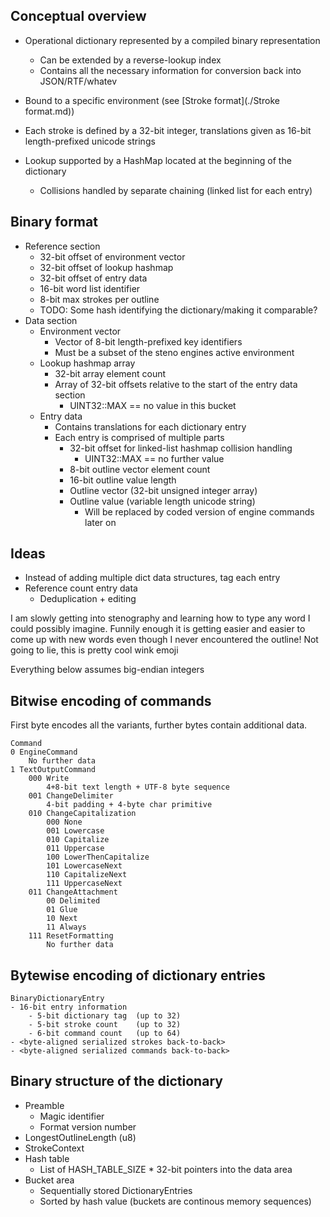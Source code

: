 ## Conceptual overview
- Operational dictionary represented by a compiled binary representation
    - Can be extended by a reverse-lookup index
    - Contains all the necessary information for conversion back into JSON/RTF/whatev

- Bound to a specific environment (see [Stroke format](./Stroke format.md))
- Each stroke is defined by a 32-bit integer, translations given as 16-bit length-prefixed unicode strings
- Lookup supported by a HashMap located at the beginning of the dictionary
    - Collisions handled by separate chaining (linked list for each entry)

## Binary format
- Reference section
    - 32-bit offset of environment vector
    - 32-bit offset of lookup hashmap
    - 32-bit offset of entry data
    - 16-bit word list identifier
    - 8-bit max strokes per outline
    - TODO: Some hash identifying the dictionary/making it comparable?
- Data section
    - Environment vector
        - Vector of 8-bit length-prefixed key identifiers
        - Must be a subset of the steno engines active environment
    - Lookup hashmap array
        - 32-bit array element count
        - Array of 32-bit offsets relative to the start of the entry data section
            - UINT32::MAX == no value in this bucket
    - Entry data
        - Contains translations for each dictionary entry
        - Each entry is comprised of multiple parts
            - 32-bit offset for linked-list hashmap collision handling
                - UINT32::MAX == no further value
            - 8-bit outline vector element count
            - 16-bit outline value length
            - Outline vector (32-bit unsigned integer array)
            - Outline value (variable length unicode string)
                - Will be replaced by coded version of engine commands later on

## Ideas
- Instead of adding multiple dict data structures, tag each entry
- Reference count entry data
    - Deduplication + editing

I am slowly getting into stenography and learning how to type any word I could possibly imagine. Funnily enough it is getting easier and easier to come up with new words even though I never encountered the outline! Not going to lie, this is pretty cool wink emoji



Everything below assumes big-endian integers

## Bitwise encoding of commands

First byte encodes all the variants, further bytes contain additional data.

```
Command
0 EngineCommand
    No further data
1 TextOutputCommand
    000 Write
        4+8-bit text length + UTF-8 byte sequence
    001 ChangeDelimiter
        4-bit padding + 4-byte char primitive
    010 ChangeCapitalization
        000 None
        001 Lowercase
        010 Capitalize
        011 Uppercase
        100 LowerThenCapitalize
        101 LowercaseNext
        110 CapitalizeNext
        111 UppercaseNext
    011 ChangeAttachment
        00 Delimited
        01 Glue
        10 Next
        11 Always
    111 ResetFormatting
        No further data
```

## Bytewise encoding of dictionary entries

```
BinaryDictionaryEntry
- 16-bit entry information
    - 5-bit dictionary tag  (up to 32)
    - 5-bit stroke count    (up to 32)
    - 6-bit command count   (up to 64)
- <byte-aligned serialized strokes back-to-back>
- <byte-aligned serialized commands back-to-back>
```

## Binary structure of the dictionary

- Preamble
    - Magic identifier
    - Format version number
- LongestOutlineLength (u8)
- StrokeContext
- Hash table
    - List of HASH_TABLE_SIZE * 32-bit pointers into the data area
- Bucket area
    - Sequentially stored DictionaryEntries
    - Sorted by hash value (buckets are continous memory sequences)
